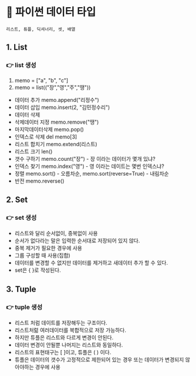 # 🌈 파이썬 데이터 타입

```
리스트, 튜플, 딕셔너리, 셋, 배열
```

## 1. List

### 👉 list 생성

1.  memo = ["a", "b", "c"]
2.  memo = list(("장","영","주","땡"))

- 데이터 추가 memo.append("리정수")
- 데이터 삽입 memo.insert(2, "김민정수리")
- 데이터 삭제
- 삭제데이터 지정 memo.remove("땡")
- 마지막데이터삭제 memo.pop()
- 인덱스로 삭제 del memo[3]
- 리스트 합치기 memo.extend(리스트)
- 리스트 크기 len()
- 갯수 구하기 memo.count("장") - 장 이라는 데이터가 몇개 있냐?
- 인덱스 찾기 memo.index("영") - 영 이라는 데이트는 몇번 인덱스냐?
- 정렬 memo.sort() - 오름차순, memo.sort(reverse=True) - 내림차순
- 반전 memo.reverse()

## 2. Set

### 👉 set 생성

- 리스트와 달리 순서없이, 중복없이 사용
- 순서가 없다라는 말은 입력한 순서대로 저장되어 있지 않다.
- 중복 제거가 필요한 경우에 사용
- 그룹 구성할 때 사용(집합)
- 데이터를 변경할 수 없지만 데이터를 제거하고 새데이터 추가 할 수 있다.
- set은 { }로 작성된다.

## 3. Tuple

### 👉 tuple 생성

- 리스트 처럼 데이트를 저장해두는 구조이다.
- 리스트처럶 여러데이터를 복합적으로 저장 가능하다.
- 하지만 튜플은 리스트와 다르게 변경이 안된다.
- 데이터 변경이 안될뿐 나머지는 리스트와 동일하다.
- 리스트의 표현태구는 [ ]이고, 튜플은 ( ) 이다.
- 튜플은 데이터의 갯수가 고정적으로 제한되어 있는 경우 또는 데이터가 변경되지 않아야하는 경우에 사용
